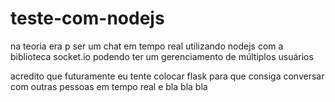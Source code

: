 # teste-com-nodejs
na teoria era p ser um chat em tempo real utilizando nodejs com a biblioteca socket.io podendo ter um gerenciamento de múltiplos usuários

acredito que futuramente eu tente colocar flask para que consiga conversar com outras pessoas em tempo real e bla bla bla
